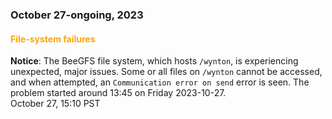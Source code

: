 ### October 27-ongoing, 2023

#### <span style="color: orange;">File-system failures</span>

**Notice**: The BeeGFS file system, which hosts `/wynton`, is
experiencing unexpected, major issues.  Some or all files on `/wynton`
cannot be accessed, and when attempted, an `Communication error on
send` error is seen.  The problem started around 13:45 on Friday
2023-10-27.
<br><span class="timestamp">October 27, 15:10 PST</span>

<!--
start: 2023-10-27T13:45:00
stop: 
length: 
severity: filesystem-failure
affected: jobs, beegfs, compute, storage, *
reason: unscheduled
 -->

